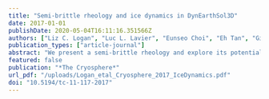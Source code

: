```yaml
---
title: "Semi-brittle rheology and ice dynamics in DynEarthSol3D"
date: 2017-01-01
publishDate: 2020-05-04T16:11:16.351566Z
authors: ["Liz C. Logan", "Luc L. Lavier", "Eunseo Choi", "Eh Tan", "Ginny A. Catania"]
publication_types: ["article-journal"]
abstract: "We present a semi-brittle rheology and explore its potential for simulating glacier and ice sheet deformation using a numerical model, DynEarthSol3D (DES), in simple, idealized experiments. DES is a finite-element solver for the dynamic and quasi-static simulation of continuous media. The experiments within demonstrate the potential for DES to simulate ice failure and deformation in dynamic regions of glaciers, especially at quickly changing boundaries like glacier termini in contact with the ocean. We explore the effect that different rheological assumptions have on the pattern of flow and failure. We find that the use of a semi-brittle constitutive law is a sufficient material condition to form the characteristic pattern of basal crevasse-aided pinch-and-swell geometry, which is observed globally in floating portions of ice and can often aid in eroding the ice sheet margins in direct contact with oceans."
featured: false
publication: "*The Cryosphere*"
url_pdf: "/uploads/Logan_etal_Cryosphere_2017_IceDynamics.pdf"
doi: "10.5194/tc-11-117-2017"
---
```


